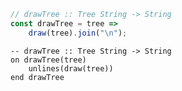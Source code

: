 ```javascript
// drawTree :: Tree String -> String
const drawTree = tree =>
    draw(tree).join("\n");
```


```applescript
-- drawTree :: Tree String -> String
on drawTree(tree)
    unlines(draw(tree))
end drawTree
```